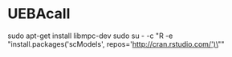 # UEBAcall
sudo apt-get install libmpc-dev
sudo su - -c "R -e \"install.packages('scModels', repos='http://cran.rstudio.com/')\""
